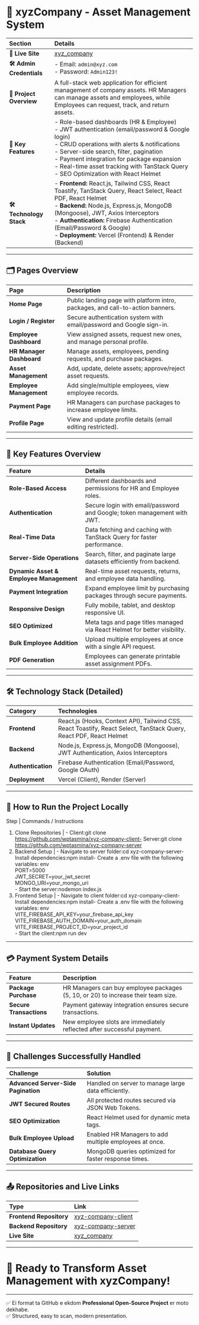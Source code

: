 
# 🏢 xyzCompany - Asset Management System

| Section | Details |
|:---|:---|
| **🚀 Live Site** | [xyz_company](https://xyzcompany-9211e.web.app) |
| **🛠 Admin Credentials** | - Email: `admin@xyz.com`<br>- Password: `Admin123!` |
| **📝 Project Overview** | A full-stack web application for efficient management of company assets. HR Managers can manage assets and employees, while Employees can request, track, and return assets. |
| **🔑 Key Features** | - Role-based dashboards (HR & Employee) <br> - JWT authentication (email/password & Google login) <br> - CRUD operations with alerts & notifications <br> - Server-side search, filter, pagination <br> - Payment integration for package expansion <br> - Real-time asset tracking with TanStack Query <br> - SEO Optimization with React Helmet |
| **🛠 Technology Stack** | - **Frontend:** React.js, Tailwind CSS, React Toastify, TanStack Query, React Select, React PDF, React Helmet <br> - **Backend:** Node.js, Express.js, MongoDB (Mongoose), JWT, Axios Interceptors <br> - **Authentication:** Firebase Authentication (Email/Password & Google) <br> - **Deployment:** Vercel (Frontend) & Render (Backend) |

---

## 🗂 Pages Overview

| Page | Description |
|:---|:---|
| **Home Page** | Public landing page with platform intro, packages, and call-to-action banners. |
| **Login / Register** | Secure authentication system with email/password and Google sign-in. |
| **Employee Dashboard** | View assigned assets, request new ones, and manage personal profile. |
| **HR Manager Dashboard** | Manage assets, employees, pending requests, and purchase packages. |
| **Asset Management** | Add, update, delete assets; approve/reject asset requests. |
| **Employee Management** | Add single/multiple employees, view employee records. |
| **Payment Page** | HR Managers can purchase packages to increase employee limits. |
| **Profile Page** | View and update profile details (email editing restricted). |

---

## 🧩 Key Features Overview

| Feature | Details |
|:---|:---|
| **Role-Based Access** | Different dashboards and permissions for HR and Employee roles. |
| **Authentication** | Secure login with email/password and Google; token management with JWT. |
| **Real-Time Data** | Data fetching and caching with TanStack Query for faster performance. |
| **Server-Side Operations** | Search, filter, and paginate large datasets efficiently from backend. |
| **Dynamic Asset & Employee Management** | Real-time asset requests, returns, and employee data handling. |
| **Payment Integration** | Expand employee limit by purchasing packages through secure payments. |
| **Responsive Design** | Fully mobile, tablet, and desktop responsive UI. |
| **SEO Optimized** | Meta tags and page titles managed via React Helmet for better visibility. |
| **Bulk Employee Addition** | Upload multiple employees at once with a single API request. |
| **PDF Generation** | Employees can generate printable asset assignment PDFs. |

---

## 🛠️ Technology Stack (Detailed)

| Category | Technologies |
|:---|:---|
| **Frontend** | React.js (Hooks, Context API), Tailwind CSS, React Toastify, React Select, TanStack Query, React PDF, React Helmet |
| **Backend** | Node.js, Express.js, MongoDB (Mongoose), JWT Authentication, Axios Interceptors |
| **Authentication** | Firebase Authentication (Email/Password, Google OAuth) |
| **Deployment** | Vercel (Client), Render (Server) |

---
## 🧪 How to Run the Project Locally 

Step | Commands / Instructions
1. Clone Repositories | - Client:git clone https://github.com/wptasmina/xyz-company-client- Server:git clone https://github.com/wptasmina/xyz-company-server
2. Backend Setup | - Navigate to server folder:cd xyz-company-server- Install dependencies:npm install- Create a .env file with the following variables: env<br>PORT=5000<br>JWT_SECRET=your_jwt_secret<br>MONGO_URI=your_mongo_uri<br>- Start the server:nodemon index.js
3. Frontend Setup | - Navigate to client folder:cd xyz-company-client- Install dependencies:npm install- Create a .env file with the following variables: env<br>VITE_FIREBASE_API_KEY=your_firebase_api_key<br>VITE_FIREBASE_AUTH_DOMAIN=your_auth_domain<br>VITE_FIREBASE_PROJECT_ID=your_project_id<br>- Start the client:npm run dev

---

## 💳 Payment System Details

| Feature | Description |
|:---|:---|
| **Package Purchase** | HR Managers can buy employee packages (5, 10, or 20) to increase their team size. |
| **Secure Transactions** | Payment gateway integration ensures secure transactions. |
| **Instant Updates** | New employee slots are immediately reflected after successful payment. |

---

## 🎯 Challenges Successfully Handled

| Challenge | Solution |
|:---|:---|
| **Advanced Server-Side Pagination** | Handled on server to manage large data efficiently. |
| **JWT Secured Routes** | All protected routes secured via JSON Web Tokens. |
| **SEO Optimization** | React Helmet used for dynamic meta tags. |
| **Bulk Employee Upload** | Enabled HR Managers to add multiple employees at once. |
| **Database Query Optimization** | MongoDB queries optimized for faster response times. |

---

## 📤 Repositories and Live Links

| Type | Link |
|:---|:---|
| **Frontend Repository** | [xyz-company-client](https://github.com/wptasmina/xyz-company-client) |
| **Backend Repository** | [xyz-company-server](https://github.com/wptasmina/xyz-company-server) |
| **Live Site** | [xyz_company](https://xyzcompany-9211e.web.app) |

---

# 🚀 Ready to Transform Asset Management with xyzCompany!

---

✅ Ei format ta GitHub e ekdom **Professional Open-Source Project** er moto dekhabe.  
✅ Structured, easy to scan, modern presentation.

